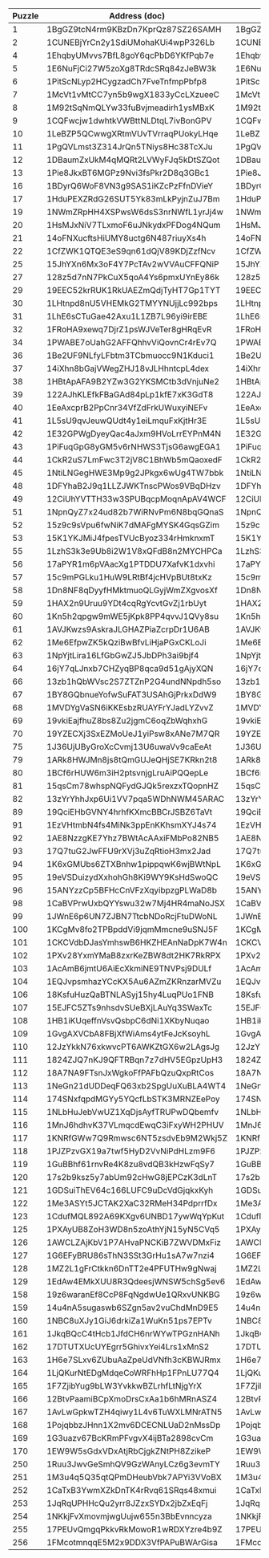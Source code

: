 | Puzzle | Address (doc) | Address (derived) | Family | Status | Notes/PR |
| --- | --- | --- | --- | --- | --- |
| 1 | 1BgGZ9tcN4rm9KBzDn7KprQz87SZ26SAMH | 1BgGZ9tcN4rm9KBzDn7KprQz87SZ26SAMH | P2PKH | OK |  |
| 2 | 1CUNEBjYrCn2y1SdiUMohaKUi4wpP326Lb | 1CUNEBjYrCn2y1SdiUMohaKUi4wpP326Lb | P2PKH | OK |  |
| 4 | 1EhqbyUMvvs7BfL8goY6qcPbD6YKfPqb7e | 1EhqbyUMvvs7BfL8goY6qcPbD6YKfPqb7e | P2PKH | OK |  |
| 5 | 1E6NuFjCi27W5zoXg8TRdcSRq84zJeBW3k | 1E6NuFjCi27W5zoXg8TRdcSRq84zJeBW3k | P2PKH | OK |  |
| 6 | 1PitScNLyp2HCygzadCh7FveTnfmpPbfp8 | 1PitScNLyp2HCygzadCh7FveTnfmpPbfp8 | P2PKH | OK |  |
| 7 | 1McVt1vMtCC7yn5b9wgX1833yCcLXzueeC | 1McVt1vMtCC7yn5b9wgX1833yCcLXzueeC | P2PKH | OK |  |
| 8 | 1M92tSqNmQLYw33fuBvjmeadirh1ysMBxK | 1M92tSqNmQLYw33fuBvjmeadirh1ysMBxK | P2PKH | OK |  |
| 9 | 1CQFwcjw1dwhtkVWBttNLDtqL7ivBonGPV | 1CQFwcjw1dwhtkVWBttNLDtqL7ivBonGPV | P2PKH | OK |  |
| 10 | 1LeBZP5QCwwgXRtmVUvTVrraqPUokyLHqe | 1LeBZP5QCwwgXRtmVUvTVrraqPUokyLHqe | P2PKH | OK | #10 |
| 11 | 1PgQVLmst3Z314JrQn5TNiys8Hc38TcXJu | 1PgQVLmst3Z314JrQn5TNiys8Hc38TcXJu | P2PKH | OK | #11 |
| 12 | 1DBaumZxUkM4qMQRt2LVWyFJq5kDtSZQot | 1DBaumZxUkM4qMQRt2LVWyFJq5kDtSZQot | P2PKH | OK | #12 |
| 13 | 1Pie8JkxBT6MGPz9Nvi3fsPkr2D8q3GBc1 | 1Pie8JkxBT6MGPz9Nvi3fsPkr2D8q3GBc1 | P2PKH | OK | #13 |
| 16 | 1BDyrQ6WoF8VN3g9SAS1iKZcPzFfnDVieY | 1BDyrQ6WoF8VN3g9SAS1iKZcPzFfnDVieY | P2PKH | OK | #16 |
| 17 | 1HduPEXZRdG26SUT5Yk83mLkPyjnZuJ7Bm | 1HduPEXZRdG26SUT5Yk83mLkPyjnZuJ7Bm | P2PKH | OK | #17 |
| 19 | 1NWmZRpHH4XSPwsW6dsS3nrNWfL1yrJj4w | 1NWmZRpHH4XSPwsW6dsS3nrNWfL1yrJj4w | P2PKH | OK | #19 |
| 20 | 1HsMJxNiV7TLxmoF6uJNkydxPFDog4NQum | 1HsMJxNiV7TLxmoF6uJNkydxPFDog4NQum | P2PKH | OK | #20 |
| 21 | 14oFNXucftsHiUMY8uctg6N487riuyXs4h | 14oFNXucftsHiUMY8uctg6N487riuyXs4h | P2PKH | OK | #21 |
| 22 | 1CfZWK1QTQE3eS9qn61dQjV89KDjZzfNcv | 1CfZWK1QTQE3eS9qn61dQjV89KDjZzfNcv | P2PKH | OK | #22 |
| 25 | 15JhYXn6Mx3oF4Y7PcTAv2wVVAuCFFQNiP | 15JhYXn6Mx3oF4Y7PcTAv2wVVAuCFFQNiP | P2PKH | OK | #25 |
| 27 | 128z5d7nN7PkCuX5qoA4Ys6pmxUYnEy86k | 128z5d7nN7PkCuX5qoA4Ys6pmxUYnEy86k | P2PKH | OK | #27 |
| 29 | 19EEC52krRUK1RkUAEZmQdjTyHT7Gp1TYT | 19EEC52krRUK1RkUAEZmQdjTyHT7Gp1TYT | P2PKH | OK | #29 |
| 30 | 1LHtnpd8nU5VHEMkG2TMYYNUjjLc992bps | 1LHtnpd8nU5VHEMkG2TMYYNUjjLc992bps | P2PKH | OK | #30 |
| 31 | 1LhE6sCTuGae42Axu1L1ZB7L96yi9irEBE | 1LhE6sCTuGae42Axu1L1ZB7L96yi9irEBE | P2PKH | OK | #31 |
| 32 | 1FRoHA9xewq7DjrZ1psWJVeTer8gHRqEvR | 1FRoHA9xewq7DjrZ1psWJVeTer8gHRqEvR | P2PKH | OK | #32 |
| 34 | 1PWABE7oUahG2AFFQhhvViQovnCr4rEv7Q | 1PWABE7oUahG2AFFQhhvViQovnCr4rEv7Q | P2PKH | OK | #34 |
| 36 | 1Be2UF9NLfyLFbtm3TCbmuocc9N1Kduci1 | 1Be2UF9NLfyLFbtm3TCbmuocc9N1Kduci1 | P2PKH | OK | #36 |
| 37 | 14iXhn8bGajVWegZHJ18vJLHhntcpL4dex | 14iXhn8bGajVWegZHJ18vJLHhntcpL4dex | P2PKH | OK | #37 |
| 38 | 1HBtApAFA9B2YZw3G2YKSMCtb3dVnjuNe2 | 1HBtApAFA9B2YZw3G2YKSMCtb3dVnjuNe2 | P2PKH | OK | #38 |
| 39 | 122AJhKLEfkFBaGAd84pLp1kfE7xK3GdT8 | 122AJhKLEfkFBaGAd84pLp1kfE7xK3GdT8 | P2PKH | OK | #39 |
| 40 | 1EeAxcprB2PpCnr34VfZdFrkUWuxyiNEFv | 1EeAxcprB2PpCnr34VfZdFrkUWuxyiNEFv | P2PKH | OK | #40 |
| 41 | 1L5sU9qvJeuwQUdt4y1eiLmquFxKjtHr3E | 1L5sU9qvJeuwQUdt4y1eiLmquFxKjtHr3E | P2PKH | OK | #41 |
| 42 | 1E32GPWgDyeyQac4aJxm9HVoLrrEYPnM4N | 1E32GPWgDyeyQac4aJxm9HVoLrrEYPnM4N | P2PKH | OK | #42 |
| 43 | 1PiFuqGpG8yGM5v6rNHWS3TjsG6awgEGA1 | 1PiFuqGpG8yGM5v6rNHWS3TjsG6awgEGA1 | P2PKH | OK | #43 |
| 44 | 1CkR2uS7LmFwc3T2jV8C1BhWb5mQaoxedF | 1CkR2uS7LmFwc3T2jV8C1BhWb5mQaoxedF | P2PKH | OK | #44 |
| 45 | 1NtiLNGegHWE3Mp9g2JPkgx6wUg4TW7bbk | 1NtiLNGegHWE3Mp9g2JPkgx6wUg4TW7bbk | P2PKH | OK | #45 |
| 48 | 1DFYhaB2J9q1LLZJWKTnscPWos9VBqDHzv | 1DFYhaB2J9q1LLZJWKTnscPWos9VBqDHzv | P2PKH | OK | #48 |
| 49 | 12CiUhYVTTH33w3SPUBqcpMoqnApAV4WCF | 12CiUhYVTTH33w3SPUBqcpMoqnApAV4WCF | P2PKH | OK | #49 |
| 51 | 1NpnQyZ7x24ud82b7WiRNvPm6N8bqGQnaS | 1NpnQyZ7x24ud82b7WiRNvPm6N8bqGQnaS | P2PKH | OK | #51 |
| 52 | 15z9c9sVpu6fwNiK7dMAFgMYSK4GqsGZim | 15z9c9sVpu6fwNiK7dMAFgMYSK4GqsGZim | P2PKH | OK | #52 |
| 53 | 15K1YKJMiJ4fpesTVUcByoz334rHmknxmT | 15K1YKJMiJ4fpesTVUcByoz334rHmknxmT | P2PKH | OK | #53 |
| 55 | 1LzhS3k3e9Ub8i2W1V8xQFdB8n2MYCHPCa | 1LzhS3k3e9Ub8i2W1V8xQFdB8n2MYCHPCa | P2PKH | OK | #55 |
| 56 | 17aPYR1m6pVAacXg1PTDDU7XafvK1dxvhi | 17aPYR1m6pVAacXg1PTDDU7XafvK1dxvhi | P2PKH | OK | #56 |
| 57 | 15c9mPGLku1HuW9LRtBf4jcHVpBUt8txKz | 15c9mPGLku1HuW9LRtBf4jcHVpBUt8txKz | P2PKH | OK | #57 |
| 58 | 1Dn8NF8qDyyfHMktmuoQLGyjWmZXgvosXf | 1Dn8NF8qDyyfHMktmuoQLGyjWmZXgvosXf | P2PKH | OK | #58 |
| 59 | 1HAX2n9Uruu9YDt4cqRgYcvtGvZj1rbUyt | 1HAX2n9Uruu9YDt4cqRgYcvtGvZj1rbUyt | P2PKH | OK | #59 |
| 60 | 1Kn5h2qpgw9mWE5jKpk8PP4qvvJ1QVy8su | 1Kn5h2qpgw9mWE5jKpk8PP4qvvJ1QVy8su | P2PKH | OK | #60 |
| 61 | 1AVJKwzs9AskraJLGHAZPiaZcrpDr1U6AB | 1AVJKwzs9AskraJLGHAZPiaZcrpDr1U6AB | P2PKH | OK | #61 |
| 62 | 1Me6EfpwZK5kQziBwBfvLiHjaPGxCKLoJi | 1Me6EfpwZK5kQziBwBfvLiHjaPGxCKLoJi | P2PKH | OK | #62 |
| 63 | 1NpYjtLira16LfGbGwZJ5JbDPh3ai9bjf4 | 1NpYjtLira16LfGbGwZJ5JbDPh3ai9bjf4 | P2PKH | OK | #63 |
| 64 | 16jY7qLJnxb7CHZyqBP8qca9d51gAjyXQN | 16jY7qLJnxb7CHZyqBP8qca9d51gAjyXQN | P2PKH | OK | #64 |
| 66 | 13zb1hQbWVsc2S7ZTZnP2G4undNNpdh5so | 13zb1hQbWVsc2S7ZTZnP2G4undNNpdh5so | P2PKH | OK | #66 |
| 67 | 1BY8GQbnueYofwSuFAT3USAhGjPrkxDdW9 | 1BY8GQbnueYofwSuFAT3USAhGjPrkxDdW9 | P2PKH | OK | #67 |
| 68 | 1MVDYgVaSN6iKKEsbzRUAYFrYJadLYZvvZ | 1MVDYgVaSN6iKKEsbzRUAYFrYJadLYZvvZ | P2PKH | OK | #68 |
| 69 | 19vkiEajfhuZ8bs8Zu2jgmC6oqZbWqhxhG | 19vkiEajfhuZ8bs8Zu2jgmC6oqZbWqhxhG | P2PKH | OK | #69 |
| 70 | 19YZECXj3SxEZMoUeJ1yiPsw8xANe7M7QR | 19YZECXj3SxEZMoUeJ1yiPsw8xANe7M7QR | P2PKH | OK | #70 |
| 75 | 1J36UjUByGroXcCvmj13U6uwaVv9caEeAt | 1J36UjUByGroXcCvmj13U6uwaVv9caEeAt | P2PKH | OK | #75 |
| 79 | 1ARk8HWJMn8js8tQmGUJeQHjSE7KRkn2t8 | 1ARk8HWJMn8js8tQmGUJeQHjSE7KRkn2t8 | P2PKH | OK | #79 |
| 80 | 1BCf6rHUW6m3iH2ptsvnjgLruAiPQQepLe | 1BCf6rHUW6m3iH2ptsvnjgLruAiPQQepLe | P2PKH | OK | #80 |
| 81 | 15qsCm78whspNQFydGJQk5rexzxTQopnHZ | 15qsCm78whspNQFydGJQk5rexzxTQopnHZ | P2PKH | OK | #81 |
| 82 | 13zYrYhhJxp6Ui1VV7pqa5WDhNWM45ARAC | 13zYrYhhJxp6Ui1VV7pqa5WDhNWM45ARAC | P2PKH | OK | #82 |
| 89 | 19QciEHbGVNY4hrhfKXmcBBCrJSBZ6TaVt | 19QciEHbGVNY4hrhfKXmcBBCrJSBZ6TaVt | P2PKH | OK | #89 |
| 91 | 1EzVHtmbN4fs4MiNk3ppEnKKhsmXYJ4s74 | 1EzVHtmbN4fs4MiNk3ppEnKKhsmXYJ4s74 | P2PKH | OK | #91 |
| 92 | 1AE8NzzgKE7Yhz7BWtAcAAxiFMbPo82NB5 | 1AE8NzzgKE7Yhz7BWtAcAAxiFMbPo82NB5 | P2PKH | OK | #92 |
| 93 | 17Q7tuG2JwFFU9rXVj3uZqRtioH3mx2Jad | 17Q7tuG2JwFFU9rXVj3uZqRtioH3mx2Jad | P2PKH | OK | #93 |
| 94 | 1K6xGMUbs6ZTXBnhw1pippqwK6wjBWtNpL | 1K6xGMUbs6ZTXBnhw1pippqwK6wjBWtNpL | P2PKH | OK | #94 |
| 95 | 19eVSDuizydXxhohGh8Ki9WY9KsHdSwoQC | 19eVSDuizydXxhohGh8Ki9WY9KsHdSwoQC | P2PKH | OK | #95 |
| 96 | 15ANYzzCp5BFHcCnVFzXqyibpzgPLWaD8b | 15ANYzzCp5BFHcCnVFzXqyibpzgPLWaD8b | P2PKH | OK | #96 |
| 98 | 1CaBVPrwUxbQYYswu32w7Mj4HR4maNoJSX | 1CaBVPrwUxbQYYswu32w7Mj4HR4maNoJSX | P2PKH | OK | #98 |
| 99 | 1JWnE6p6UN7ZJBN7TtcbNDoRcjFtuDWoNL | 1JWnE6p6UN7ZJBN7TtcbNDoRcjFtuDWoNL | P2PKH | OK | #99 |
| 100 | 1KCgMv8fo2TPBpddVi9jqmMmcne9uSNJ5F | 1KCgMv8fo2TPBpddVi9jqmMmcne9uSNJ5F | P2PKH | OK | #100 |
| 101 | 1CKCVdbDJasYmhswB6HKZHEAnNaDpK7W4n | 1CKCVdbDJasYmhswB6HKZHEAnNaDpK7W4n | P2PKH | OK | #101 |
| 102 | 1PXv28YxmYMaB8zxrKeZBW8dt2HK7RkRPX | 1PXv28YxmYMaB8zxrKeZBW8dt2HK7RkRPX | P2PKH | OK | #102 |
| 103 | 1AcAmB6jmtU6AiEcXkmiNE9TNVPsj9DULf | 1AcAmB6jmtU6AiEcXkmiNE9TNVPsj9DULf | P2PKH | OK | #103 |
| 104 | 1EQJvpsmhazYCcKX5Au6AZmZKRnzarMVZu | 1EQJvpsmhazYCcKX5Au6AZmZKRnzarMVZu | P2PKH | OK | #104 |
| 106 | 18KsfuHuzQaBTNLASyj15hy4LuqPUo1FNB | 18KsfuHuzQaBTNLASyj15hy4LuqPUo1FNB | P2PKH | OK | #106 |
| 107 | 15EJFC5ZTs9nhsdvSUeBXjLAuYq3SWaxTc | 15EJFC5ZTs9nhsdvSUeBXjLAuYq3SWaxTc | P2PKH | OK | #107 |
| 108 | 1HB1iKUqeffnVsvQsbpC6dNi1XKbyNuqao | 1HB1iKUqeffnVsvQsbpC6dNi1XKbyNuqao | P2PKH | OK | #108 |
| 109 | 1GvgAXVCbA8FBjXfWiAms4ytFeJcKsoyhL | 1GvgAXVCbA8FBjXfWiAms4ytFeJcKsoyhL | P2PKH | OK | #109 |
| 110 | 12JzYkkN76xkwvcPT6AWKZtGX6w2LAgsJg | 12JzYkkN76xkwvcPT6AWKZtGX6w2LAgsJg | P2PKH | OK | #110 |
| 111 | 1824ZJQ7nKJ9QFTRBqn7z7dHV5EGpzUpH3 | 1824ZJQ7nKJ9QFTRBqn7z7dHV5EGpzUpH3 | P2PKH | OK | #111 |
| 112 | 18A7NA9FTsnJxWgkoFfPAFbQzuQxpRtCos | 18A7NA9FTsnJxWgkoFfPAFbQzuQxpRtCos | P2PKH | OK | #112 |
| 113 | 1NeGn21dUDDeqFQ63xb2SpgUuXuBLA4WT4 | 1NeGn21dUDDeqFQ63xb2SpgUuXuBLA4WT4 | P2PKH | OK | #113 |
| 114 | 174SNxfqpdMGYy5YQcfLbSTK3MRNZEePoy | 174SNxfqpdMGYy5YQcfLbSTK3MRNZEePoy | P2PKH | OK | #114 |
| 115 | 1NLbHuJebVwUZ1XqDjsAyfTRUPwDQbemfv | 1NLbHuJebVwUZ1XqDjsAyfTRUPwDQbemfv | P2PKH | OK | #115 |
| 116 | 1MnJ6hdhvK37VLmqcdEwqC3iFxyWH2PHUV | 1MnJ6hdhvK37VLmqcdEwqC3iFxyWH2PHUV | P2PKH | OK | #116 |
| 117 | 1KNRfGWw7Q9Rmwsc6NT5zsdvEb9M2Wkj5Z | 1KNRfGWw7Q9Rmwsc6NT5zsdvEb9M2Wkj5Z | P2PKH | OK | #117 |
| 118 | 1PJZPzvGX19a7twf5HyD2VvNiPdHLzm9F6 | 1PJZPzvGX19a7twf5HyD2VvNiPdHLzm9F6 | P2PKH | OK | #118 |
| 119 | 1GuBBhf61rnvRe4K8zu8vdQB3kHzwFqSy7 | 1GuBBhf61rnvRe4K8zu8vdQB3kHzwFqSy7 | P2PKH | OK | #119 |
| 120 | 17s2b9ksz5y7abUm92cHwG8jEPCzK3dLnT | 17s2b9ksz5y7abUm92cHwG8jEPCzK3dLnT | P2PKH | OK | #120 |
| 121 | 1GDSuiThEV64c166LUFC9uDcVdGjqkxKyh | 1GDSuiThEV64c166LUFC9uDcVdGjqkxKyh | P2PKH | OK | #121 |
| 122 | 1Me3ASYt5JCTAK2XaC32RMeH34PdprrfDx | 1Me3ASYt5JCTAK2XaC32RMeH34PdprrfDx | P2PKH | OK | #122 |
| 123 | 1CdufMQL892A69KXgv6UNBD17ywWqYpKut | 1CdufMQL892A69KXgv6UNBD17ywWqYpKut | P2PKH | OK | #123 |
| 125 | 1PXAyUB8ZoH3WD8n5zoAthYjN15yN5CVq5 | 1PXAyUB8ZoH3WD8n5zoAthYjN15yN5CVq5 | P2PKH | OK | #125 |
| 126 | 1AWCLZAjKbV1P7AHvaPNCKiB7ZWVDMxFiz | 1AWCLZAjKbV1P7AHvaPNCKiB7ZWVDMxFiz | P2PKH | OK | #126 |
| 127 | 1G6EFyBRU86sThN3SSt3GrHu1sA7w7nzi4 | 1G6EFyBRU86sThN3SSt3GrHu1sA7w7nzi4 | P2PKH | OK | #127 |
| 128 | 1MZ2L1gFrCtkkn6DnTT2e4PFUTHw9gNwaj | 1MZ2L1gFrCtkkn6DnTT2e4PFUTHw9gNwaj | P2PKH | OK | #128 |
| 129 | 1EdAw4EMkXUU8R3QdeesjWNSW5chSg5ev6 | 1EdAw4EMkXUU8R3QdeesjWNSW5chSg5ev6 | P2PKH | OK | #129 |
| 158 | 19z6waranEf8CcP8FqNgdwUe1QRxvUNKBG | 19z6waranEf8CcP8FqNgdwUe1QRxvUNKBG | P2PKH | OK | #158 |
| 159 | 14u4nA5sugaswb6SZgn5av2vuChdMnD9E5 | 14u4nA5sugaswb6SZgn5av2vuChdMnD9E5 | P2PKH | OK | #159 |
| 160 | 1NBC8uXJy1GiJ6drkiZa1WuKn51ps7EPTv | 1NBC8uXJy1GiJ6drkiZa1WuKn51ps7EPTv | P2PKH | OK | #160 |
| 161 | 1JkqBQcC4tHcb1JfdCH6nrWYwTPGznHANh | 1JkqBQcC4tHcb1JfdCH6nrWYwTPGznHANh | P2PKH | OK | #161 |
| 162 | 17DTUTXUcUYEgrr5GhivxYei4Lrs1xMnS2 | 17DTUTXUcUYEgrr5GhivxYei4Lrs1xMnS2 | P2PKH | OK | #162 |
| 163 | 1H6e7SLxv6ZUbuAaZpeUdVNfh3cKBWJRmx | 1H6e7SLxv6ZUbuAaZpeUdVNfh3cKBWJRmx | P2PKH | OK | #163 |
| 164 | 1LjQKurNtEDgMdqeCoWRFhHp1FPnLU77Q4 | 1LjQKurNtEDgMdqeCoWRFhHp1FPnLU77Q4 | P2PKH | OK | #164 |
| 165 | 1F7ZjibYug9bLW3YvkkwBZLrhfLtNjgYrX | 1F7ZjibYug9bLW3YvkkwBZLrhfLtNjgYrX | P2PKH | OK | #165 |
| 166 | 12BtvPaamiBCpXmoDrsCxAa1b6hMRnASZ4 | 12BtvPaamiBCpXmoDrsCxAa1b6hMRnASZ4 | P2PKH | OK | #166 |
| 167 | 1AvLwGpkwTZH4qiwy1L4v6TuWXLMNrATN5 | 1AvLwGpkwTZH4qiwy1L4v6TuWXLMNrATN5 | P2PKH | OK | #167 |
| 168 | 1PojqbbzJHnn1X2mv6DCECNLUaD2nMssDp | 1PojqbbzJHnn1X2mv6DCECNLUaD2nMssDp | P2PKH | OK | #168 |
| 169 | 1G3uazv67BcKRmPFvgvX4ijBTa2898cvCm | 1G3uazv67BcKRmPFvgvX4ijBTa2898cvCm | P2PKH | OK | #169 |
| 170 | 1EW9W5sGdxVDxAtjRbCjgkZNtPH8ZzikeP | 1EW9W5sGdxVDxAtjRbCjgkZNtPH8ZzikeP | P2PKH | OK | #170 |
| 250 | 1Ruu3JwvGeSmhQV9GzWAnyLCz6g3evmTY | 1Ruu3JwvGeSmhQV9GzWAnyLCz6g3evmTY | P2PKH | OK | #250 |
| 251 | 1M3u4q5Q35qtQPmDHeubVbk7APYi3VVoBX | 1M3u4q5Q35qtQPmDHeubVbk7APYi3VVoBX | P2PKH | OK | #251 |
| 252 | 1CaTxB3YwmXZkDnTK4rRvq61SRqs48xmui | 1CaTxB3YwmXZkDnTK4rRvq61SRqs48xmui | P2PKH | OK | #252 |
| 253 | 1JqRqUPHHcQu2yrr8JZzxSYDx2jbZxEqFj | 1JqRqUPHHcQu2yrr8JZzxSYDx2jbZxEqFj | P2PKH | OK | #253 |
| 254 | 1NKkjFvXmovmjwgUujw655n3BbEvnncyza | 1NKkjFvXmovmjwgUujw655n3BbEvnncyza | P2PKH | OK | #254 |
| 255 | 17PEUvQmgqPkkvRkMowoR1wRDXYzre4b9Z | 17PEUvQmgqPkkvRkMowoR1wRDXYzre4b9Z | P2PKH | OK | #255 |
| 256 | 1FMcotmnqqE5M2x9DDX3VfPAPuBWArGisa | 1FMcotmnqqE5M2x9DDX3VfPAPuBWArGisa | P2PKH | OK | #256 |
